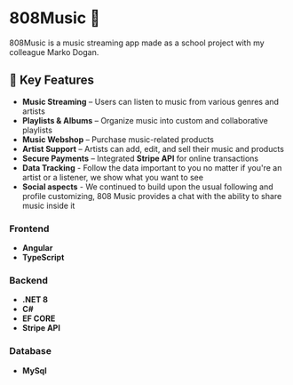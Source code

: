 # 808Music 🎵  

808Music is a music streaming app made as a school project with my colleague Marko Dogan.

## 🎯 Key Features  

- **Music Streaming** – Users can listen to music from various genres and artists  
- **Playlists & Albums** – Organize music into custom and collaborative playlists 
- **Music Webshop** – Purchase music-related products  
- **Artist Support** – Artists can add, edit, and sell their music and products 
- **Secure Payments** – Integrated **Stripe API** for online transactions  
- **Data Tracking** - Follow the data important to you no matter if you're an artist or a listener, we show what you want to see
- **Social aspects** - We continued to build upon the usual following and profile customizing, 808 Music provides a chat with the ability to share music inside it

  
### **Frontend**  
- **Angular** 
- **TypeScript** 

### **Backend**  
- **.NET 8** 
- **C#**
- **EF CORE**
- **Stripe API**  

### **Database**  
- **MySql** 


